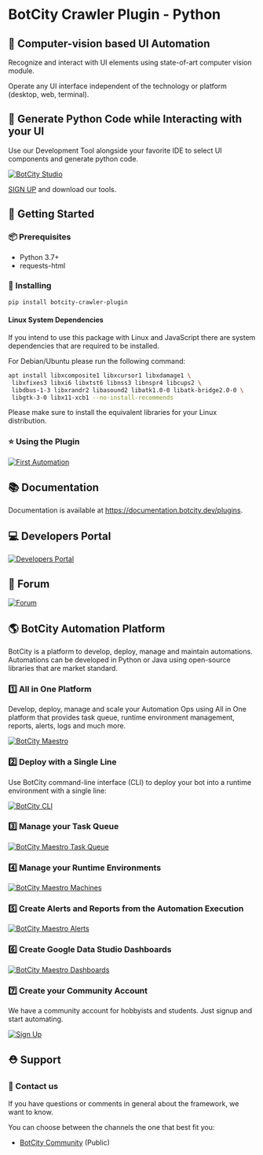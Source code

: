 # BotCity Crawler Plugin - Python

## 🤖 Computer-vision based UI Automation

Recognize and interact with UI elements using state-of-art computer vision module.

Operate any UI interface independent of the technology or platform (desktop, web, terminal).

## 🐍 Generate Python Code while Interacting with your UI

Use our Development Tool alongside your favorite IDE to select UI components and generate python code.

[![BotCity Studio](https://developers.botcity.dev/github/readme/studio/studio.gif)](https://documentation.botcity.dev/studio/)

[SIGN UP](https://developers.botcity.dev/app/signup) and download our tools.


## 🚀 Getting Started

### 📦 Prerequisites
* Python 3.7+
* requests-html

### 💫 Installing

```bash
pip install botcity-crawler-plugin
```

#### Linux System Dependencies

If you intend to use this package with Linux and JavaScript there are system dependencies that are required to be installed.

For Debian/Ubuntu please run the following command:

```bash
apt install libxcomposite1 libxcursor1 libxdamage1 \
 libxfixes3 libxi6 libxtst6 libnss3 libnspr4 libcups2 \
 libdbus-1-3 libxrandr2 libasound2 libatk1.0-0 libatk-bridge2.0-0 \
 libgtk-3-0 libx11-xcb1 --no-install-recommends
```

Please make sure to install the equivalent libraries for your Linux distribution.

### ⭐ Using the Plugin

[![First Automation](https://developers.botcity.dev/github/readme/python-plugins/crawler-plugin.png)](https://documentation.botcity.dev/plugins/)

## 📚 Documentation

Documentation is available at https://documentation.botcity.dev/plugins.

## 💻 Developers Portal

[![Developers Portal](https://developers.botcity.dev/github/readme/portal.png)](https://documentation.botcity.dev/)

## 💬 Forum

[![Forum](https://developers.botcity.dev/github/readme/forum.png)](https://community.botcity.dev/)

## 🌎 BotCity Automation Platform
BotCity is a platform to develop, deploy, manage and maintain automations. Automations can be developed in Python or Java using open-source libraries that are market standard.

### 1️⃣  All in One Platform
Develop, deploy, manage and scale your Automation Ops using All in One platform that provides task queue, runtime environment management, reports, alerts, logs and much more.

[![BotCity Maestro](https://developers.botcity.dev/github/readme/maestro/maestro.png)](https://documentation.botcity.dev/maestro/)

### 2️⃣  Deploy with a Single Line

Use BotCity command-line interface (CLI) to deploy your bot into a runtime environment with a single line:

[![BotCity CLI](https://developers.botcity.dev/github/readme/cli/botcli.gif)](https://documentation.botcity.dev/cli/)

### 3️⃣  Manage your Task Queue

[![BotCity Maestro Task Queue](https://developers.botcity.dev/github/readme/maestro/tasks.png)](https://documentation.botcity.dev/maestro/features/new-task/)

### 4️⃣  Manage your Runtime Environments

[![BotCity Maestro Machines](https://developers.botcity.dev/github/readme/maestro/machines.png)](https://documentation.botcity.dev/maestro/features/runners/)

### 5️⃣  Create Alerts and Reports from the Automation Execution

[![BotCity Maestro Alerts](https://developers.botcity.dev/github/readme/maestro/alerts.png)](https://documentation.botcity.dev/maestro/features/alerts/)

### 6️⃣  Create Google Data Studio Dashboards

[![BotCity Maestro Dashboards](https://developers.botcity.dev/github/readme/maestro/dashboard.png)](https://documentation.botcity.dev/maestro/features/dashboards/)

### 7️⃣  Create your Community Account

We have a community account for hobbyists and students. Just signup and start automating.

[![Sign Up](https://developers.botcity.dev/github/readme/signup.png)](https://developers.botcity.dev/app/signup)


## ⛑ Support

### 📢 Contact us

If you have questions or comments in general about the framework, we want to know.

You can choose between the channels the one that best fit you:

- [BotCity Community](<https://community.botcity.dev>) (Public)

